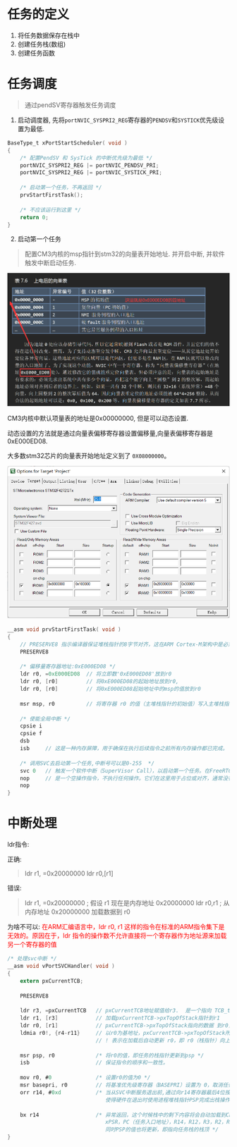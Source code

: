 # 任务的定义

1. 将任务数据保存在栈中
2. 创建任务栈(数组)
3. 创建任务函数

# 任务调度

> 通过pendSV寄存器触发任务调度

1. 启动调度器, 先将`portNVIC_SYSPRI2_REG`寄存器的`PENDSV`和`SYSTICK`优先级设置为最低.

``` c
BaseType_t xPortStartScheduler( void )
{
    /* 配置PendSV 和 SysTick 的中断优先级为最低 */
	portNVIC_SYSPRI2_REG |= portNVIC_PENDSV_PRI;
	portNVIC_SYSPRI2_REG |= portNVIC_SYSTICK_PRI;

	/* 启动第一个任务，不再返回 */
	prvStartFirstTask();

	/* 不应该运行到这里 */
	return 0;
}
```

2. 启动第一个任务

> 配置CM3内核的msp指针到stm32的向量表开始地址. 并开启中断, 并软件触发中断启动任务.


![](https://raw.githubusercontent.com/fly-t/images/main/blog/readm-2024-08-02-19-46-18.png)

CM3内核中默认项量表的地址是0x00000000, 但是可以动态设置.

动态设置的方法就是通过向量表偏移寄存器设置偏移量,向量表偏移寄存器是0xE000ED08.

大多数stm32芯片的向量表开始地址定义到了 `0X08000000`。

![](https://raw.githubusercontent.com/fly-t/images/main/blog/readm-2024-08-02-19-57-05.png)

``` c
__asm void prvStartFirstTask( void )
{
    // PRESERVE8 指示编译器保证堆栈指针的8字节对齐，这在ARM Cortex-M架构中是必须的，以确保栈操作的正确性。
	PRESERVE8

    /* 偏移量寄存器地址:0xE000ED08 */ 
	ldr r0, =0xE000ED08  // 将立即数'0xE000ED08'放到r0
	ldr r0, [r0]         // 将0xE000ED08的起始地址放到r0,
	ldr r0, [r0]         // 将0xE000ED08起始地址中的msp的值放到r0

	msr msp, r0          // 将寄存器 r0 的值（主堆栈指针的初始值）写入主堆栈指针（MSP）寄存器 
    
	/* 使能全局中断 */
	cpsie i
	cpsie f
	dsb
	isb     // 这是一种内存屏障，用于确保在执行后续指令之前所有内存操作都已完成。
	
    /* 调用SVC去启动第一个任务,中断号可以是0-255  */
	svc 0   // 触发一个软件中断（SuperVisor Call），以启动第一个任务。在FreeRTOS中，0常用于切换到第一个任务的上下文。
	nop     // 是一个空操作指令，不执行任何操作。它们在这里用于占位或对齐，通常没有实际的效果，但可以用来使代码对齐或作为调试时的占位符。
	nop
}
```


# 中断处理

ldr指令:

正确: 
> ldr r1, =0x20000000
> ldr r0,[r1]         

错误:
> ldr r1, =0x20000000  ; 假设 r1 现在是内存地址 0x20000000
> ldr r0,r1        ; 从内存地址 0x20000000 加载数据到 r0  

为啥不可以: <font color='red'> 在ARM汇编语言中，ldr r0, r1 这样的指令在标准的ARM指令集下是无效的。原因在于，ldr 指令的操作数不允许直接将一个寄存器作为地址源来加载另一个寄存器的值 </font>


``` c
/* 处理svc中断 */
__asm void vPortSVCHandler( void )
{
    extern pxCurrentTCB;
    
    PRESERVE8

	ldr	r3, =pxCurrentTCB	// pxCurrentTCB地址赋值给r3.  是一个指向 TCB_t 的指针，此处即为指向第一个任务TCB_t 的指针
	ldr r1, [r3]			// 加载pxCurrentTCB->pxTopOfStack指针到r1 
	ldr r0, [r1]			// pxCurrentTCB->pxTopOfStack指向的数据 到r0，目前r0的值等于第一个任务堆栈的栈顶 
	ldmia r0!, {r4-r11}		// 以r0为基地址，pxCurrentTCB->pxTopOfStack所指向的(栈)里面的内容恢复到r4~r11寄存器，同时r0会递增,
                            // ! 表示在加载后自动更新 r0，即 r0（栈指针）向上移动以指向下一个数据

	msr psp, r0				/* 将r0的值，即任务的栈指针更新到psp */
	isb                     // 保证指令的顺序和一致性。

	mov r0, #0              /* 设置r0的值为0 */
	msr	basepri, r0         // 将基准优先级寄存器（BASEPRI）设置为 0，取消任何中断优先级屏蔽，恢复全局中断使能状态
	orr r14, #0xd           /* 当从SVC中断服务退出前,通过向r14寄存器最后4位按位或上0x0D，
                               使得硬件在退出时使用进程堆栈指针PSP完成出栈操作并返回后进入线程模式、返回Thumb状态 */
    
	bx r14                  /* 异常返回，这个时候栈中的剩下内容将会自动加载到CPU寄存器：
                               xPSR，PC（任务入口地址），R14，R12，R3，R2，R1，R0（任务的形参）
                               同时PSP的值也将更新，即指向任务栈的栈顶 */
}
```